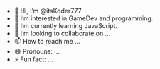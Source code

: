 - 👋 Hi, I’m @itsKoder777
- 👀 I’m interested in GameDev and programming.
- 🌱 I’m currently learning JavaScript.
- 💞️ I’m looking to collaborate on ...
- 📫 How to reach me ...
- 😄 Pronouns: ...
- ⚡ Fun fact: ...

<!---
itsKoder777/itsKoder777 is a ✨ special ✨ repository because its `README.md` (this file) appears on your GitHub profile.
You can click the Preview link to take a look at your changes.
--->
